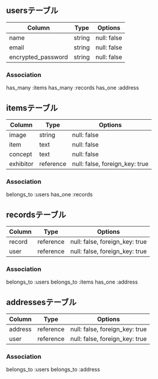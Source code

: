 ## usersテーブル

|Column             |Type   |Options     |
|-------------------|-------|------------|
|name               |string |null: false |
|email              |string |null: false |
|encrypted_password |string |null: false |

### Association
has_many :items
has_many :records
has_one :address

## itemsテーブル

|Column    |Type      |Options                        |
|----------|----------|-------------------------------|
|image     |string    |null: false                    |
|item      |text      |null: false                    |
|concept   |text      |null: false                    |
|exhibitor |reference |null: false, foreign_key: true |


### Association
belongs_to :users
has_one :records

## recordsテーブル

|Column |Type      |Options                        |
|-------|----------|-------------------------------|
|record |reference |null: false, foreign_key: true |
|user   |reference |null: false, foreign_key: true |


### Association
belongs_to :users
belongs_to :items
has_one :address

## addressesテーブル

|Column  |Type      |Options                        |
|--------|----------|-------------------------------|
|address |reference |null: false, foreign_key: true |
|user    |reference |null: false, foreign_key: true |


### Association
belongs_to :users
belongs_to :address
